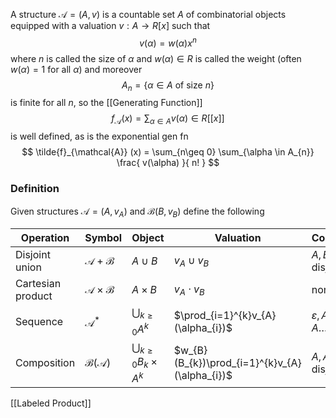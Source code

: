 A structure $\mathcal{A}=(A,v)$ is a countable set $A$ of combinatorial objects
equipped with a valuation $v:A\to R[x]$ such that 
$$
v(\alpha) = w(\alpha)x^{n}
$$
where $n$ is called the size of $\alpha$ 
and $w(\alpha)\in R$ is called the weight (often $w(\alpha)=1$ for all $\alpha$)
and moreover 
$$
A_{n} = \{ \alpha \in A \text{ of size }n \}
$$
is finite for all $n$, so the [[Generating Function]]
$$
f_{\mathcal{A}}(x) = \sum_{\alpha \in A} v(\alpha) \in R[[x]]
$$
is well defined,
as is the exponential gen fn 
$$
\tilde{f}_{\mathcal{A}} (x) = \sum_{n\geq 0} \sum_{\alpha \in A_{n}} \frac{ v(\alpha) }{ n! }
$$
### Definition
Given structures $\mathcal{A}=(A,v_{A})$ and $\mathcal{B}(B,v_{B})$ define the following

| Operation         | Symbol                          | Object                               | Valuation                                      | Conditions                               | OGF                                                  |
| ----------------- | ------------------------------- | ------------------------------------ | ---------------------------------------------- | ---------------------------------------- | ---------------------------------------------------- |
| Disjoint union    | $\mathcal{A}+\mathcal{B}$       | $A\cup B$                            | $v_{A}\cup v_{B}$                              | $A,B$ disjoint                           | $f_{\mathcal{A}}+f_{\mathcal{B}}$                    |
| Cartesian product | $\mathcal{A}\times \mathcal{B}$ | $A\times B$                          | $v_{A}\cdot v_{B}$                             | none                                     | $f_{\mathcal{A}}\cdot f_{\mathcal{B}}$               |
| Sequence          | $\mathcal{A}^{*}$               | $\bigcup_{k\geq 0} A^{k}$            | $\prod_{i=1}^{k}v_{A}(\alpha_{i})$             | $\varepsilon,A,A\times A \dots$ disjoint | $\frac{1}{1-f_{\mathcal{A}}}$                        |
| Composition       | $\mathcal{B}(\mathcal{A})$      | $\bigcup_{k\geq 0}B_{k}\times A^{k}$ | $w_{B}(B_{k})\prod_{i=1}^{k}v_{A}(\alpha_{i})$ | $A,A\times A, \dots$ disjoint            | $b_{0}+\sum_{k\geq 1} b_{k}(f_{\mathcal{A}}(x))^{k}$ |
[[Labeled Product]]